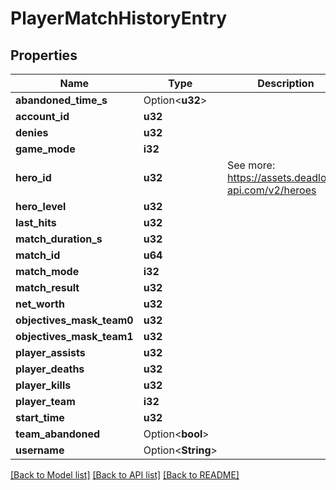 # PlayerMatchHistoryEntry

## Properties

Name | Type | Description | Notes
------------ | ------------- | ------------- | -------------
**abandoned_time_s** | Option<**u32**> |  | [optional]
**account_id** | **u32** |  | 
**denies** | **u32** |  | 
**game_mode** | **i32** |  | 
**hero_id** | **u32** | See more: <https://assets.deadlock-api.com/v2/heroes> | 
**hero_level** | **u32** |  | 
**last_hits** | **u32** |  | 
**match_duration_s** | **u32** |  | 
**match_id** | **u64** |  | 
**match_mode** | **i32** |  | 
**match_result** | **u32** |  | 
**net_worth** | **u32** |  | 
**objectives_mask_team0** | **u32** |  | 
**objectives_mask_team1** | **u32** |  | 
**player_assists** | **u32** |  | 
**player_deaths** | **u32** |  | 
**player_kills** | **u32** |  | 
**player_team** | **i32** |  | 
**start_time** | **u32** |  | 
**team_abandoned** | Option<**bool**> |  | [optional]
**username** | Option<**String**> |  | [optional]

[[Back to Model list]](../README.md#documentation-for-models) [[Back to API list]](../README.md#documentation-for-api-endpoints) [[Back to README]](../README.md)


